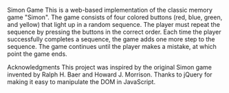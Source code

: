 Simon Game
This is a web-based implementation of the classic memory game "Simon". The game consists of four colored buttons (red, blue, green, and yellow) that light up in a random sequence. The player must repeat the sequence by pressing the buttons in the correct order. Each time the player successfully completes a sequence, the game adds one more step to the sequence. The game continues until the player makes a mistake, at which point the game ends.

Acknowledgments
This project was inspired by the original Simon game invented by Ralph H. Baer and Howard J. Morrison. Thanks to jQuery for making it easy to manipulate the DOM in JavaScript.
